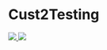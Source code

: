 # Cust2Testing
<a href="https://portal.azure.com/evolenthealth.com/#create/Microsoft.Template/uri/https%3A%2F%2Fraw.githubusercontent.com%2Fboklyn%2FCust2Testing%2Fmaster%2FDeploy-Main.json" target="_blank">
    <img src="https://camo.githubusercontent.com/9285dd3998997a0835869065bb15e5d500475034/687474703a2f2f617a7572656465706c6f792e6e65742f6465706c6f79627574746f6e2e706e67" data-canonical-src="http://azuredeploy.net/deploybutton.png" style="max-width:100%;">
</a>
<a href="http://armviz.io/#/?load=https%3A%2F%2Fraw.githubusercontent.com%2Fboklyn%2FCust1Testing%2Fmaster%2Fcust2-deploymain.json" target="_blank">
    <img src="http://armviz.io/visualizebutton.png"/>
</a>
